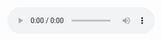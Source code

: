 <!DOCTYPE html>
<html>
  <head>
    <title>One Piece</title>
    <link rel="stylesheet" href="styles.css" />
  </head>
  <body>
    <audio controls>
        <source src="https://www.zedge.net/ringtone/a79284eb-66e2-40c4-b5ac-8987fb5ecbbd" type="audio/ogg">
 
    </audio>
      <h1 class="title">ONE PIECE </h1>
      <p> One Piece (stylized in all caps) is a Japanese manga series written and illustrated by Eiichiro Oda. It has been serialized in Shueisha's shōnen manga magazine Weekly Shōnen Jump since July 1997, with its individual chapters compiled in 108 tankōbon volumes as of March 2024. The story follows the adventures of Monkey D. Luffy and his crew, the Straw Hat Pirates, where he explores the Grand Line in search of the mythical treasure known as the "One Piece" in order to become the next King of the Pirates.</p>
      <div>
         <img src="https://en.m.wikipedia.org/wiki/File:One_Piece,_Volume_61_Cover_(Japanese).jpg" alt="one piece">
        <h3> About One piece </h3>
        
        <ul>
          <li> Written by :  Eiichiro Oda</li>
          <li> Demographic:  Shonen</li>
        </ul>
      </div>
      <div>
        <h3> ANIME AND MANGA PORTAL</h3>
        
        <p>  manga spawned a media franchise, having been adapted into a festival film by Production I.G, 
        and an anime series by Toei Animation, which began broadcasting in 1999. Additionally, Toei has developed fourteen animated feature films, 
        one original video animation, and thirteen television specials.
        Several companies have developed various types of merchandising and media, such as a trading card game and numerous video games. 
        The manga series was licensed for an English language release in North America and the United Kingdom by Viz Media and in Australia by Madman Entertainment. The anime series was licensed by 
        4Kids Entertainment for an English-language release in North America in 2004 before the license was dropped and subsequently acquired by
        Funimation in 2007</p>
        
        
      </div>
      <div> 
      <h4> Special Features of One piece</h4>
      <p> The world of One Piece is populated by humans and other races such as dwarves (more akin to faeries in size), giants, merfolk, fish-men, long-limbed tribes, 
      long-necked people known as the Snakeneck Tribe, and animal people (known as "Minks"). The world is governed by an intercontinental organization known as the World Government
      , consisting of dozens of member countries. The Navy is the sea military branch of the World Government that protects the known seas from pirates and other criminals. There is also C
      ipher Pol which is a group of agencies within the World Government that are their secret police. While pirates are major opponents against the Government, the ones who really challenge their rule are
      the Revolutionary
      Army who seeks to overthrow them. The central tension of the series pits the World Government and their forces against pirates. The series regularly emphasizes moral ambiguity over the label "pirate", which includes cruel villains, but also any individuals that do not submit to the World Government's authoritarian—and often morally ambiguous—rule. The One Piece world also has supernormal characteristics like Devil Fruits,[Jp 1] which are mysterious fruits that grant whoever eats them transformative powers. Another supernatural power is Haki,[Jp 2] which grants its users enhanced willpower, observation, and fighting abilities, and it is one of the only effective methods of inflicting bodily harm on
      certain Devil Fruit users.</p>
      </div>
      <div> 
      
        <h5> One Piece is the best
        </h5>
        
        <table>
  <tr>
    <th>No </th>
    <th>Arcs</th>
    <th>status</th>
    <th>Rating</th>
  </tr>
  <tr>
    <td>1</td>
    <td>Romance Dawn</td>
    <td>over</td>
    <td>5/10</td>
  </tr>
  <tr>
    <td>2</td>
    <td> Alabasta</td>
    <td>over</td>
    <td>7/10</td>
  </tr>
  <tr>
    <td>3</td>
    <td>Wano</td>
    <td>over</td>
    <td>10/10</td>
  </tr>
  <tr>
    <td>4</td>
    <td>Dressrosa</td>
    <td>over</td>
    <td>8/10</td>
  </tr>
  <tr>
    <td>5</td>
    <td>Egg Head</td>
    <td>ongoing</td>
    <td>10/10</td>
  </tr>
  <tr>
    <td>6</td>
    <td>Marine Ford</td>
    <td>over</td>
    <td>10/10</td>
  </tr>
  <tr>
    <td>7</td>
    <td>Enies Lobby</td>
    <td>over</td>
    <td>9/10</td>
  </tr>
  <tr>
    <td>8</td>
    <td>Foxy Pirates</td>
    <td>over</td>
    <td>4/10</td>
  </tr>
</table>
        
        
      </div>
  </body>
 
</html>
